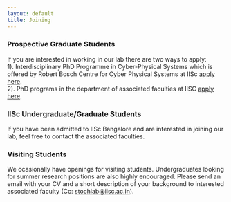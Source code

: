 ```yaml
---
layout: default
title: Joining
---
```



### Prospective Graduate Students
If you are interested in working in our lab there are two ways to apply: <br/>
1). Interdisciplinary PhD Programme in Cyber-Physical Systems which is offered by Robert Bosch Centre for Cyber Physical Systems at IISc [apply here](https://cps.iisc.ac.in/how-to-apply/).<br/>
2). PhD programs in the department of associated faculties at IISC [apply here](https://admissions.iisc.ac.in/Web/SelectUGPG.aspx).

### IISc Undergraduate/Graduate Students
If you have been admitted to IISc Bangalore and are interested in joining our lab, feel free to contact the associated faculties.

### Visiting Students 
We ocasionally have openings for visiting students. Undergraduates looking for summer research positions are also highly encouraged. Please send an email with your CV and a short description of your background to interested associated faculty (Cc: stochlab@iisc.ac.in).
